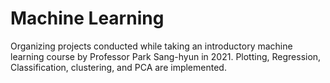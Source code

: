 # Machine Learning 

Organizing projects conducted while taking an introductory machine learning course by Professor Park Sang-hyun in 2021. 
Plotting, Regression, Classification, clustering, and PCA are implemented.

